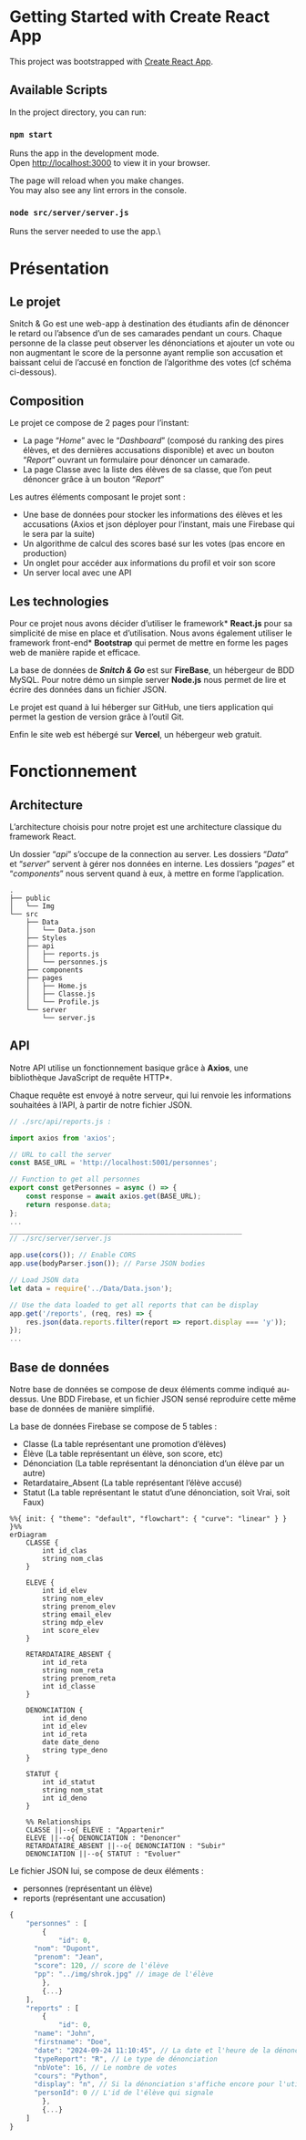 # Getting Started with Create React App

This project was bootstrapped with [Create React App](https://github.com/facebook/create-react-app).

## Available Scripts

In the project directory, you can run:

### `npm start`

Runs the app in the development mode.\
Open [http://localhost:3000](http://localhost:3000) to view it in your browser.

The page will reload when you make changes.\
You may also see any lint errors in the console.

### `node src/server/server.js`

Runs the server needed to use the app.\

# Présentation

## Le projet

Snitch & Go est une web-app à destination des étudiants afin de dénoncer le retard ou l’absence d’un de ses camarades pendant un cours. Chaque personne de la classe peut observer les dénonciations et ajouter un vote ou non augmentant le score de la personne ayant remplie son accusation et baissant celui de l’accusé en fonction de l’algorithme des votes (cf schéma ci-dessous).  

## Composition

Le projet ce compose de 2 pages pour l’instant:

- La page “*Home*” avec le “*Dashboard*” (composé du ranking des pires élèves, et des dernières accusations disponible) et avec un bouton “*Report*” ouvrant un formulaire pour dénoncer un camarade.
- La page Classe avec la liste des élèves de sa classe, que l’on peut dénoncer grâce à un bouton “*Report*”

Les autres éléments composant le projet sont : 

- Une base de données pour stocker les informations des élèves et les accusations (Axios et json déployer pour l’instant, mais une Firebase qui le sera par la suite)
- Un algorithme de calcul des scores basé sur les votes (pas encore en production)
- Un onglet pour accéder aux informations du profil et voir son score
- Un server local avec une API

## Les technologies

Pour ce projet nous avons décider d’utiliser le framework* **React.js** pour sa simplicité de mise en place et d’utilisation. Nous avons également utiliser le framework front-end* **Bootstrap** qui permet de mettre en forme les pages web de manière rapide et efficace.

La base de données de ***Snitch & Go*** est sur **FireBase**, un hébergeur de BDD MySQL. Pour notre démo un simple server **Node.js** nous permet de lire et écrire des données dans un fichier JSON.

Le projet est quand à lui héberger sur GitHub, une tiers application qui permet la gestion de version grâce à l’outil Git.

Enfin le site web est hébergé sur **Vercel**, un hébergeur web gratuit.

# Fonctionnement

## Architecture

L’architecture choisis pour notre projet est une architecture classique du framework React. 

Un dossier “*api*” s’occupe de la connection au server. Les dossiers “*Data*” et “*server*” servent à gérer nos données en interne. Les dossiers “*pages*” et “*components*” nous servent quand à eux, à mettre en forme l’application.

```
.
├── public
│   └── Img
└── src
    ├── Data
    │   └── Data.json
    ├── Styles
    ├── api
    │   ├── reports.js
    │   └── personnes.js
    ├── components
    ├── pages
    │   ├── Home.js
    │   ├── Classe.js
    │   └── Profile.js
    └── server
        └── server.js
```

## API

Notre API utilise un fonctionnement basique grâce à **Axios**, une bibliothèque JavaScript de requête HTTP*. 

Chaque requête est envoyé à notre serveur, qui lui renvoie les informations souhaitées à l’API, à partir de notre fichier JSON. 

```jsx
// ./src/api/reports.js :

import axios from 'axios';

// URL to call the server
const BASE_URL = 'http://localhost:5001/personnes';

// Function to get all personnes
export const getPersonnes = async () => {
    const response = await axios.get(BASE_URL);
    return response.data;
};
...
_________________________________________________________
// ./src/server/server.js

app.use(cors()); // Enable CORS
app.use(bodyParser.json()); // Parse JSON bodies

// Load JSON data
let data = require('../Data/Data.json');

// Use the data loaded to get all reports that can be display
app.get('/reports', (req, res) => {
    res.json(data.reports.filter(report => report.display === 'y'));
});
...
```

## Base de données

Notre base de données se compose de deux éléments comme indiqué au-dessus. Une BDD Firebase, et un fichier JSON sensé reproduire cette même base de données de manière simplifié.

La base de données Firebase se compose de 5 tables :

- Classe (La table représentant une promotion d’élèves)
- Élève (La table représentant un élève, son score, etc)
- Dénonciation (La table représentant la dénonciation d’un élève par un autre)
- Retardataire_Absent (La table représentant l’élève accusé)
- Statut (La table représentant le statut d’une dénonciation, soit Vrai, soit Faux)

```mermaid
%%{ init: { "theme": "default", "flowchart": { "curve": "linear" } } }%%
erDiagram
    CLASSE {
        int id_clas
        string nom_clas
    }
    
    ELEVE {
        int id_elev
        string nom_elev
        string prenom_elev
        string email_elev
        string mdp_elev
        int score_elev
    }

    RETARDATAIRE_ABSENT {
        int id_reta
        string nom_reta
        string prenom_reta
        int id_classe
    }

    DENONCIATION {
        int id_deno
        int id_elev
        int id_reta
        date date_deno
        string type_deno
    }

    STATUT {
        int id_statut
        string nom_stat
        int id_deno
    }

    %% Relationships
    CLASSE ||--o{ ELEVE : "Appartenir"
    ELEVE ||--o{ DENONCIATION : "Denoncer"
    RETARDATAIRE_ABSENT ||--o{ DENONCIATION : "Subir"
    DENONCIATION ||--o{ STATUT : "Evoluer"

```

Le fichier JSON lui, se compose de deux éléments :

- personnes (représentant un élève)
- reports (représentant une accusation)

```jsx
{
	"personnes" : [
		{
			"id": 0,
      "nom": "Dupont",
      "prenom": "Jean",
      "score": 120, // score de l'élève
      "pp": "../img/shrok.jpg" // image de l'élève
		}, 
		{...}
	],
	"reports" : [
		{
			"id": 0,
      "name": "John",
      "firstname": "Doe",
      "date": "2024-09-24 11:10:45", // La date et l'heure de la dénonciation
      "typeReport": "R", // Le type de dénonciation 
      "nbVote": 16, // Le nombre de votes
      "cours": "Python",
      "display": "n", // Si la dénonciation s'affiche encore pour l'utilisateur
      "personId": 0 // L'id de l'élève qui signale
		},
		{...}
	]
}
```
